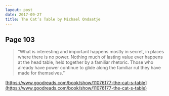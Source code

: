 ```yaml
---
layout: post
date: 2017-09-27
title: The Cat’s Table by Michael Ondaatje
---
```


## Page 103

> “What is interesting and important happens mostly in secret, in places where there is no power. Nothing much of lasting value ever happens at the head table, held together by a familiar rhetoric. Those who already have power continue to glide along the familiar rut they have made for themselves.”

[https://www.goodreads.com/book/show/11076177-the-cat-s-table](https://www.goodreads.com/book/show/11076177-the-cat-s-table)
